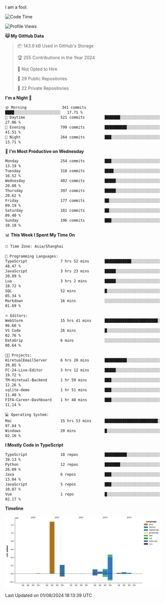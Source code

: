 I am a fool.

<!--START_SECTION:waka-->
![Code Time](http://img.shields.io/badge/Code%20Time-1%2C600%20hrs%2037%20mins-blue)

![Profile Views](http://img.shields.io/badge/Profile%20Views-1-blue)

**🐱 My GitHub Data** 

> 📦 143.9 kB Used in GitHub's Storage 
 > 
> 🏆 255 Contributions in the Year 2024
 > 
> 🚫 Not Opted to Hire
 > 
> 📜 29 Public Repositories 
 > 
> 🔑 22 Private Repositories 
 > 
**I'm a Night 🦉** 

```text
🌞 Morning                341 commits         ████░░░░░░░░░░░░░░░░░░░░░   17.71 % 
🌆 Daytime                521 commits         ███████░░░░░░░░░░░░░░░░░░   27.06 % 
🌃 Evening                799 commits         ██████████░░░░░░░░░░░░░░░   41.51 % 
🌙 Night                  264 commits         ███░░░░░░░░░░░░░░░░░░░░░░   13.71 % 
```
📅 **I'm Most Productive on Wednesday** 

```text
Monday                   254 commits         ███░░░░░░░░░░░░░░░░░░░░░░   13.19 % 
Tuesday                  318 commits         ████░░░░░░░░░░░░░░░░░░░░░   16.52 % 
Wednesday                402 commits         █████░░░░░░░░░░░░░░░░░░░░   20.88 % 
Thursday                 397 commits         █████░░░░░░░░░░░░░░░░░░░░   20.62 % 
Friday                   177 commits         ██░░░░░░░░░░░░░░░░░░░░░░░   09.19 % 
Saturday                 181 commits         ██░░░░░░░░░░░░░░░░░░░░░░░   09.40 % 
Sunday                   196 commits         ███░░░░░░░░░░░░░░░░░░░░░░   10.18 % 
```


📊 **This Week I Spent My Time On** 

```text
🕑︎ Time Zone: Asia/Shanghai

💬 Programming Languages: 
TypeScript               7 hrs 52 mins       ████████████░░░░░░░░░░░░░   48.47 % 
JavaScript               3 hrs 23 mins       █████░░░░░░░░░░░░░░░░░░░░   20.89 % 
Lua                      3 hrs 2 mins        █████░░░░░░░░░░░░░░░░░░░░   18.72 % 
SQL                      52 mins             █░░░░░░░░░░░░░░░░░░░░░░░░   05.34 % 
Markdown                 16 mins             ░░░░░░░░░░░░░░░░░░░░░░░░░   01.69 % 

🔥 Editors: 
WebStorm                 15 hrs 41 mins      ████████████████████████░   96.60 % 
VS Code                  26 mins             █░░░░░░░░░░░░░░░░░░░░░░░░   02.76 % 
DataGrip                 6 mins              ░░░░░░░░░░░░░░░░░░░░░░░░░   00.64 % 

🐱‍💻 Projects: 
HiretualEmailServer      6 hrs 28 mins       ██████████░░░░░░░░░░░░░░░   39.85 % 
FC-24-Live-Editor        3 hrs 12 mins       █████░░░░░░░░░░░░░░░░░░░░   19.72 % 
TM-Hiretual-Backend      1 hr 59 mins        ███░░░░░░░░░░░░░░░░░░░░░░   12.26 % 
sqlite-demo              1 hr 51 mins        ███░░░░░░░░░░░░░░░░░░░░░░   11.40 % 
FIFA-Career-Dashboard    1 hr 48 mins        ███░░░░░░░░░░░░░░░░░░░░░░   11.14 % 

💻 Operating System: 
Mac                      15 hrs 53 mins      ████████████████████████░   97.84 % 
Windows                  20 mins             █░░░░░░░░░░░░░░░░░░░░░░░░   02.16 % 
```

**I Mostly Code in TypeScript** 

```text
TypeScript               18 repos            ██████████░░░░░░░░░░░░░░░   39.13 % 
Python                   12 repos            ███████░░░░░░░░░░░░░░░░░░   26.09 % 
Java                     6 repos             ███░░░░░░░░░░░░░░░░░░░░░░   13.04 % 
JavaScript               5 repos             ███░░░░░░░░░░░░░░░░░░░░░░   10.87 % 
Vue                      1 repo              █░░░░░░░░░░░░░░░░░░░░░░░░   02.17 % 
```



**Timeline**

![Lines of Code chart](https://raw.githubusercontent.com/VeejaLiu/VeejaLiu/master/assets/bar_graph.png)


 Last Updated on 01/08/2024 18:13:39 UTC
<!--END_SECTION:waka-->

